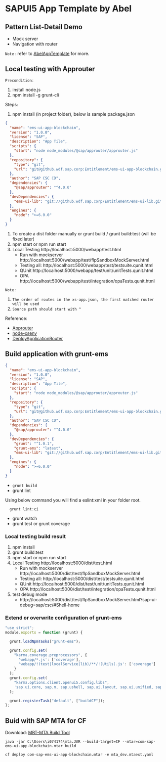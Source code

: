 # SAPUI5 App Template by Abel

## Pattern List-Detail Demo

* Mock server
* Navigation with router

`Note:` refer to [AbelAppTemplate](https://github.wdf.sap.corp/I074174/AbelAppTemplate/blob/demo-pattern-list-object/TemplateDscr.md) for more.

## Local testing with Approuter

`Precondition:`

1. install node.js
1. npm install -g grunt-cli

Steps:

1. npm install (in project folder), below is sample package.json

```json
{
  "name": "ems-ui-app-blockchain",
  "version": "1.0.0",
  "license": "SAP",
  "description": "App Tile",
  "scripts": {
    "start": "node node_modules/@sap/approuter/approuter.js"
  },
  "repository": {
    "type": "git",
    "url": "git@github.wdf.sap.corp:Entitlement/ems-ui-app-blockchain.git"
  },
  "author": "SAP CSC CD",
  "dependencies": {
    "@sap/approuter": "^4.0.0"
  },
  "devDependencies": {
    "ems-ui-lib": "git://github.wdf.sap.corp/Entitlement/ems-ui-lib.git#master"
  },
  "engines": {
    "node": ">=6.0.0"
  }
}
```

1. To create a dist folder manually or grunt build / grunt build:test (will be fixed later)
1. npm start or npm run start
1. Local Testing http://localhost:5000/webapp/test.html
    * Run with mockserver http://localhost:5000/webapp/test/flpSandboxMockServer.html
    * Testing all: http://localhost:5000/webapp/test/testsuite.qunit.html
    * QUnit http://localhost:5000/webapp/test/unit/unitTests.qunit.html
    * OPA http://localhost:5000/webapp/test/integration/opaTests.qunit.html

`Note:`

1. `The order of routes in the xs-app.json, the first matched router will be used`
1. `Source path should start with ^`

Reference:

* [Approuter](https://github.wdf.sap.corp/xs2/approuter.js )
* [node-xsenv](https://github.wdf.sap.corp/xs2/node-xsenv )
* [DeployApplicationRouter](https://github.wdf.sap.corp/cc-java-dev/cc-coursematerial/blob/master/Security/Exercise_22_DeployApplicationRouter.md)

## Build application with grunt-ems

```json
{
  "name": "ems-ui-app-blockchain",
  "version": "1.0.0",
  "license": "SAP",
  "description": "App Tile",
  "scripts": {
    "start": "node node_modules/@sap/approuter/approuter.js"
  },
  "repository": {
    "type": "git",
    "url": "git@github.wdf.sap.corp:Entitlement/ems-ui-app-blockchain.git"
  },
  "author": "SAP CSC CD",
  "dependencies": {
    "@sap/approuter": "^4.0.0"
  },
  "devDependencies": {
    "grunt": "^1.0.1",
    "grunt-ems": "latest",
    "ems-ui-lib": "git://github.wdf.sap.corp/Entitlement/ems-ui-lib.git#master"
  },
  "engines": {
    "node": ">=6.0.0"
  }
}
```

* `grunt build`
* grunt lint

Using below command you will find a eslint:xml in your folder root.

```shell
  grunt lint:ci
```

* grunt watch
* grunt test or grunt coverage

### Local testing build result

1. npm install
1. grunt build:test
1. npm start or npm run start
1. Local Testing
    http://localhost:5000/dist/test.html
    * Run with mockserver http://localhost:5000/dist/test/flpSandboxMockServer.html
    * Testing all: http://localhost:5000/dist/test/testsuite.qunit.html
    * QUnit http://localhost:5000/dist/test/unit/unitTests.qunit.html
    * OPA http://localhost:5000/dist/test/integration/opaTests.qunit.html
1. test debug mode
    * http://localhost:5000/dist/test/flpSandboxMockServer.html?sap-ui-debug=sap/csc/#Shell-home

### Extend or overwrite configuration of grunt-ems

```javascript
"use strict";
module.exports = function (grunt) {

  grunt.loadNpmTasks("grunt-ems");

  grunt.config.set(
    "karma.coverage.preprocessors", {
      'webapp/*.js': ['coverage'],
      'webapp/!(test|localService|lib)/**/!(Utils).js': ['coverage']
    }
  );
  grunt.config.set(
    "karma.options.client.openui5.config.libs",
    'sap.ui.core, sap.m, sap.ushell, sap.ui.layout, sap.ui.unified, sap.ui.comp, sap.ui.table, sap.f, sap.uxap'
  );

  grunt.registerTask("default", ["buildCF"]);
};
```

## Buid with SAP MTA for CF

Download: [MBT-MTA Build Tool](http://nexus.wdf.sap.corp:8081/nexus/content/repositories/deploy.releases.xmake/com/sap/mta/mta_archive_builder/)

```shell
java -jar C:\Users\i074174\mta.JAR --build-target=CF --mtar=com-sap-ems-ui-app-blockchain.mtar build

cf deploy com-sap-ems-ui-app-blockchain.mtar -e mta_dev.mtaext.yaml
```